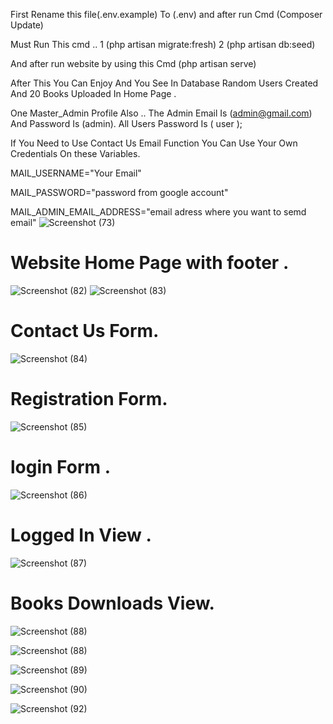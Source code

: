 First Rename this file(.env.example) To (.env) and after run Cmd (Composer Update)

Must Run This cmd ..
1  (php artisan migrate:fresh)
2  (php artisan db:seed)

And after run website by using this Cmd (php artisan serve)

After This You Can Enjoy And You See In Database Random Users Created
And 20 Books Uploaded In Home Page .

One Master_Admin Profile Also ..
The Admin Email Is (admin@gmail.com) And Password Is (admin).
All Users Password Is ( user );

If You Need to Use Contact Us Email Function You Can Use Your Own Credentials On these Variables.

MAIL_USERNAME="Your Email"

MAIL_PASSWORD="password from google account"

MAIL_ADMIN_EMAIL_ADDRESS="email adress where you want to semd email"
![Screenshot (73)](https://user-images.githubusercontent.com/99552615/211910410-07f26f2a-6c77-4fda-b7f7-7c4ae328f271.png)

# Website Home Page with footer .
![Screenshot (82)](https://user-images.githubusercontent.com/99552615/213222183-c44fe4a7-c285-4846-b937-ffe99c75eadd.png)
![Screenshot (83)](https://user-images.githubusercontent.com/99552615/213223353-863c3fe3-0414-44e1-9d89-cc5b40978873.png)

# Contact Us Form.
![Screenshot (84)](https://user-images.githubusercontent.com/99552615/213226403-7c0ef399-5dc9-4006-9602-23598746e5cd.png)

# Registration Form.
![Screenshot (85)](https://user-images.githubusercontent.com/99552615/213227078-a24d9f9a-e645-412c-b153-cc4266273648.png)

# login Form .
![Screenshot (86)](https://user-images.githubusercontent.com/99552615/213228049-b4829898-4e76-4c1f-ad88-e2b7c89f8fd6.png)

# Logged In View .
![Screenshot (87)](https://user-images.githubusercontent.com/99552615/213228084-c81f528e-0ae3-496f-b472-112b20b1651c.png)

# Books Downloads View.
![Screenshot (88)](https://user-images.githubusercontent.com/99552615/213228123-5089b852-408b-4c07-9ad6-5607311c36db.png)






![Screenshot (88)](https://user-images.githubusercontent.com/99552615/213228209-9e154aa2-366b-4676-a77c-3dc24dd34fd6.png)



![Screenshot (89)](https://user-images.githubusercontent.com/99552615/213228314-d8d11761-2f53-4fcc-a1f2-9d7cf488e30a.png)




![Screenshot (90)](https://user-images.githubusercontent.com/99552615/213228335-e371a140-362f-4ab2-8ba7-624c82f36db8.png)



![Screenshot (92)](https://user-images.githubusercontent.com/99552615/213228365-d8cfc0ce-70a2-421d-98c9-2b600048533b.png)















